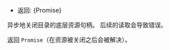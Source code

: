 <!-- YAML
added: v12.12.0
-->

* 返回: {Promise}

异步地关闭目录的底层资源句柄。 
后续的读取会导致错误。

返回 `Promise`（在资源被关闭之后会被解决）。

